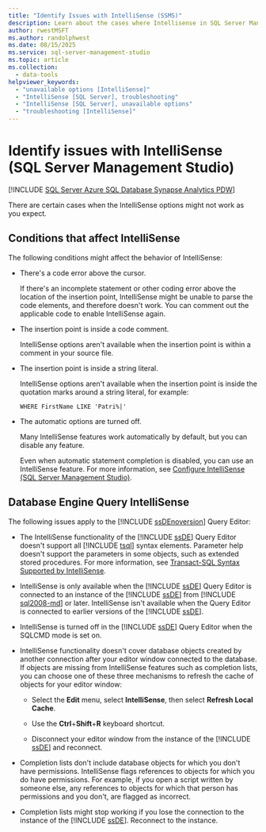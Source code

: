 ```yaml
---
title: "Identify Issues with IntelliSense (SSMS)"
description: Learn about the cases where Intellisense in SQL Server Management Studio (SSMS) doesn't work as you might expect.
author: rwestMSFT
ms.author: randolphwest
ms.date: 08/15/2025
ms.service: sql-server-management-studio
ms.topic: article
ms.collection:
  - data-tools
helpviewer_keywords:
  - "unavailable options [IntelliSense]"
  - "IntelliSense [SQL Server], troubleshooting"
  - "IntelliSense [SQL Server], unavailable options"
  - "troubleshooting [IntelliSense]"
---
```

# Identify issues with IntelliSense (SQL Server Management Studio)

[!INCLUDE [SQL Server Azure SQL Database Synapse Analytics PDW](../includes/applies-to-version/sql-asdb-asdbmi-asa-pdw.md)]

There are certain cases when the IntelliSense options might not work as you expect.

## Conditions that affect IntelliSense

The following conditions might affect the behavior of IntelliSense:

- There's a code error above the cursor.

  If there's an incomplete statement or other coding error above the location of the insertion point, IntelliSense might be unable to parse the code elements, and therefore doesn't work. You can comment out the applicable code to enable IntelliSense again.

- The insertion point is inside a code comment.

  IntelliSense options aren't available when the insertion point is within a comment in your source file.

- The insertion point is inside a string literal.

  IntelliSense options aren't available when the insertion point is inside the quotation marks around a string literal, for example:

  `WHERE FirstName LIKE 'Patri%|'`

- The automatic options are turned off.

  Many IntelliSense features work automatically by default, but you can disable any feature.

  Even when automatic statement completion is disabled, you can use an IntelliSense feature. For more information, see [Configure IntelliSense (SQL Server Management Studio)](configure-intellisense-sql-server-management-studio.md).

## Database Engine Query IntelliSense

The following issues apply to the [!INCLUDE [ssDEnoversion](../includes/ssdenoversion-md.md)] Query Editor:

- The IntelliSense functionality of the [!INCLUDE [ssDE](../includes/ssde-md.md)] Query Editor doesn't support all [!INCLUDE [tsql](../includes/tsql-md.md)] syntax elements. Parameter help doesn't support the parameters in some objects, such as extended stored procedures. For more information, see [Transact-SQL Syntax Supported by IntelliSense](transact-sql-syntax-supported-by-intellisense.md).

- IntelliSense is only available when the [!INCLUDE [ssDE](../includes/ssde-md.md)] Query Editor is connected to an instance of the [!INCLUDE [ssDE](../includes/ssde-md.md)] from [!INCLUDE [sql2008-md](../includes/sql2008-md.md)] or later. IntelliSense isn't available when the Query Editor is connected to earlier versions of the [!INCLUDE [ssDE](../includes/ssde-md.md)].

- IntelliSense is turned off in the [!INCLUDE [ssDE](../includes/ssde-md.md)] Query Editor when the SQLCMD mode is set on.

- IntelliSense functionality doesn't cover database objects created by another connection after your editor window connected to the database. If objects are missing from IntelliSense features such as completion lists, you can choose one of these three mechanisms to refresh the cache of objects for your editor window:

  - Select the **Edit** menu, select **IntelliSense**, then select **Refresh Local Cache**.

  - Use the **Ctrl**+**Shift**+**R** keyboard shortcut.

  - Disconnect your editor window from the instance of the [!INCLUDE [ssDE](../includes/ssde-md.md)] and reconnect.

- Completion lists don't include database objects for which you don't have permissions. IntelliSense flags references to objects for which you do have permissions. For example, if you open a script written by someone else, any references to objects for which that person has permissions and you don't, are flagged as incorrect.

- Completion lists might stop working if you lose the connection to the instance of the [!INCLUDE [ssDE](../includes/ssde-md.md)]. Reconnect to the instance.
